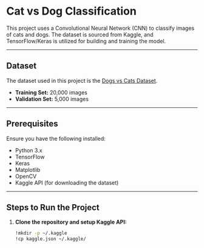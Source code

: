 # Cat vs Dog Classification

This project uses a Convolutional Neural Network (CNN) to classify images of cats and dogs. The dataset is sourced from Kaggle, and TensorFlow/Keras is utilized for building and training the model.

---

## Dataset

The dataset used in this project is the [Dogs vs Cats Dataset](https://www.kaggle.com/datasets/salader/dogs-vs-cats).  
- **Training Set:** 20,000 images  
- **Validation Set:** 5,000 images  

---

## Prerequisites

Ensure you have the following installed:

- Python 3.x
- TensorFlow
- Keras
- Matplotlib
- OpenCV
- Kaggle API (for downloading the dataset)

---

## Steps to Run the Project

1. **Clone the repository and setup Kaggle API:**
   ```bash
   !mkdir -p ~/.kaggle
   !cp kaggle.json ~/.kaggle/
